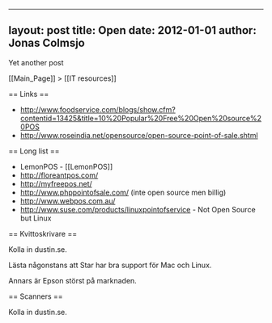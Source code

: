 
---
layout: post
title: Open
date: 2012-01-01
author: Jonas Colmsjo
---

Yet another post





[[Main_Page]] > [[IT resources]]

== Links ==

* http://www.foodservice.com/blogs/show.cfm?contentid=13425&title=10%20Popular%20Free%20Open%20source%20POS
* http://www.roseindia.net/opensource/open-source-point-of-sale.shtml


== Long list ==


* LemonPOS - [[LemonPOS]]
* http://floreantpos.com/
* http://myfreepos.net/
* http://www.phppointofsale.com/ (inte open source men billig)
* http://www.webpos.com.au/
* http://www.suse.com/products/linuxpointofservice - Not Open Source but Linux


== Kvittoskrivare ==

Kolla in dustin.se.

Lästa någonstans att Star har bra support för Mac och Linux.

Annars är Epson störst på marknaden.


== Scanners ==

Kolla in dustin.se.
